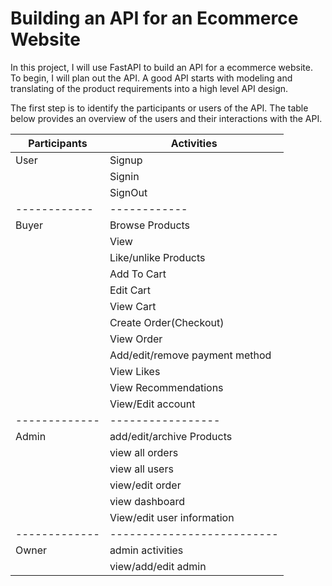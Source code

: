 # Building an API for an Ecommerce Website

In this project, I will use FastAPI to build an API for a ecommerce website. 
To begin, I will plan out the API. A good API starts with modeling and translating of the product requirements into a high level API design. 

The first step is to identify the participants or users of the API. The table below provides an overview of the users and their interactions with the API. 

| Participants |	Activities|
| ------------ | ------------ |
|User	       | Signup       |
|              | Signin       |
|              | SignOut      |
| ------------ | ------------ |   
| Buyer	       |Browse Products |
|              | View           |
|              | Like/unlike Products |
|              | Add To Cart          |
|               | Edit Cart             |
|               |View Cart              |
|               | Create Order(Checkout) |
|               | View Order |
|               | Add/edit/remove payment method |
|               | View Likes |
|               | View Recommendations |
|               | View/Edit account |
| ------------- | ----------------- |
| Admin	        | add/edit/archive Products |
|               | view all orders |
|               | view all users |
|               | view/edit order |
|               | view dashboard |
|               | View/edit user information |
| ------------- | -------------------------- |
| Owner	| admin activities |
|        | view/add/edit admin |

